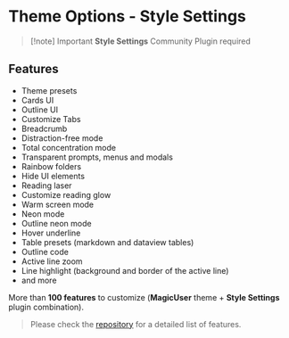 # Theme Options - Style Settings

> [!note] Important
> **Style Settings** Community Plugin required

## Features

- Theme presets
- Cards UI
- Outline UI
- Customize Tabs
- Breadcrumb
- Distraction-free mode
- Total concentration mode
- Transparent prompts, menus and modals
- Rainbow folders
- Hide UI elements
- Reading laser
- Customize reading glow
- Warm screen mode
- Neon mode
- Outline neon mode
- Hover underline
- Table presets (markdown and dataview tables)
- Outline code
- Active line zoom
- Line highlight (background and border of the active line)
- and more

More than **100 features** to customize (**MagicUser** theme + **Style Settings** plugin combination).

> Please check the [repository](https://github.com/drbap/magicuser-theme-for-obsidian) for a detailed list of features.
